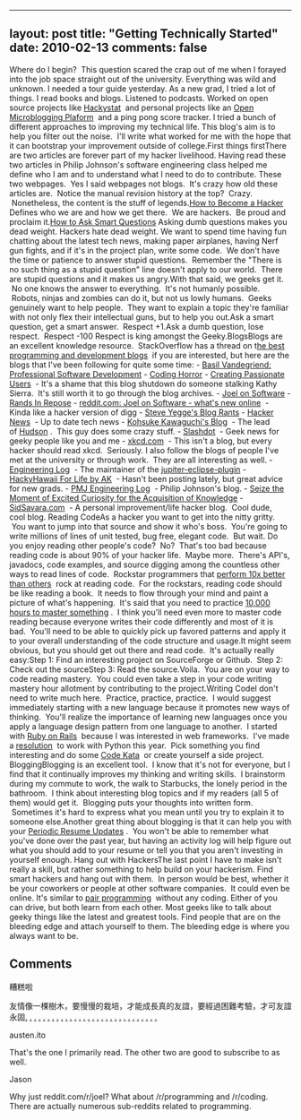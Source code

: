 
---
layout: post
title: "Getting Technically Started"
date: 2010-02-13
comments: false
---


Where do I begin?&nbsp; This question scared the crap out of me when I forayed into the job space straight out of the university. Everything was wild and unknown. I needed a tour guide yesterday.  As a new grad, I tried a lot of things. I read books and blogs. Listened to podcasts. Worked on open source projects like&nbsp;[Hackystat][1] &nbsp;and personal projects like an&nbsp;[Open Microblogging Plaform][2] &nbsp;and a ping pong score tracker. I tried a bunch of different approaches to improving my technical life.&nbsp;This blog's aim is to help you filter out the noise. &nbsp;I'll write what worked for me with the hope that it can bootstrap your improvement outside of college.First things firstThere are two articles are forever part of my hacker livelihood. Having read these two articles in Philip Johnson's software engineering class helped me define who I am and to understand what I need to do to contribute.&nbsp;These two webpages. &nbsp;Yes I said webpages not blogs. &nbsp;It's crazy how old these articles are. &nbsp;Notice the manual revision history at the top? &nbsp;Crazy. &nbsp;Nonetheless, the content is the stuff of legends.[How to Become a Hacker][3] Defines who we are and how we get there. &nbsp;We are hackers. &nbsp;Be proud and proclaim it.[How to Ask Smart Questions][4] Asking dumb questions makes you dead weight. Hackers hate dead weight. We want to spend time having fun chatting about the latest tech news, making paper airplanes, having Nerf gun fights, and if it's in the project plan, write some code. &nbsp;We don't have the time or patience to answer stupid questions. &nbsp;Remember the "There is no such thing as a stupid question" line doesn't apply to our world. &nbsp;There are stupid questions and it makes us angry.With that said, we geeks get it. &nbsp;No one knows the answer to everything. &nbsp;It's not humanly possible. &nbsp;Robots, ninjas and zombies can do it, but not us lowly humans. &nbsp;Geeks genuinely want to help people. &nbsp;They want to explain a topic they're familiar with not only flex their intellectual guns, but to help you out.Ask a smart question, get a smart answer. &nbsp;Respect +1.Ask a dumb question, lose respect. &nbsp;Respect -100&nbsp;Respect is king amongst the Geeky.BlogsBlogs are an excellent knowledge resource. &nbsp;StackOverflow has a thread on t[he best programming and development blogs][5] &nbsp;if you are interested, but here are the blogs that I've been following for quite some time: - [Basil Vandegriend: Professional Software Development][6]  - [Coding Horror][7]  - [Creating Passionate Users][8] &nbsp;- It's a shame that this blog shutdown do someone stalking Kathy Sierra. &nbsp;It's still worth it to go through the blog archives. - [Joel on Software][9]  - [Rands In Repose][10]  - [reddit.com: Joel on Software - what's new online][11] &nbsp;- Kinda like a hacker version of digg - [Steve Yegge's Blog Rants][12]  - [Hacker News][13] &nbsp;- Up to date tech news - [Kohsuke Kawaguchi's Blog][14] &nbsp;- The lead of&nbsp;[Hudson][15] . &nbsp;This guy does some crazy stuff. - [Slashdot][16] &nbsp;- Geek news for geeky people like you and me - [xkcd.com][17] &nbsp;- This isn't a blog, but every hacker should read xkcd. &nbsp;Seriously.
I also follow the blogs of people I've met at the university or through work. &nbsp;They are all interesting as well. - [Engineering Log][18] &nbsp;- The maintainer of the&nbsp;[jupiter-eclipse-plugin][19]  - [HackyHawaii For Life by AK][20] &nbsp;- Hasn't been posting lately, but great advice for new grads. - [PMJ Engineering Log][21] &nbsp;- Philip Johnson's blog. - [Seize the Moment of Excited Curiosity for the Acquisition of Knowledge][22]  - [SidSavara.com][23] &nbsp;- A personal improvement/life hacker blog. &nbsp;Cool dude, cool&nbsp;blog.
Reading CodeAs a hacker you want to get into the nitty gritty. &nbsp;You want to jump into that source and show it who's boss. &nbsp;You're going to write millions of lines of unit tested, bug free, elegant code. &nbsp;But wait.&nbsp;Do you enjoy reading other people's code? &nbsp;No? &nbsp;That's too bad because reading code is about 90% of your hacker life. &nbsp;Maybe more. &nbsp;There's API's, javadocs, code examples, and source digging among the countless other ways to read lines of code. &nbsp;Rockstar programmers that&nbsp;[perform 10x better than others][24] &nbsp;rock at reading code. &nbsp;For the rockstars, reading code should be like reading a book. &nbsp;It needs to flow through your mind and paint a picture of what's happening. &nbsp;It's said that you need to practice&nbsp;[10,000 hours to master something][25] . &nbsp;I think you'll need even more to master code reading because everyone writes their code differently and most of it is bad. &nbsp;You'll need to be able to quickly pick up favored patterns and apply it to your overall understanding of the code structure and usage.It might seem obvious, but you should get out there and read code. &nbsp;It's actually really easy:Step 1: Find an interesting project on SourceForge or Github. &nbsp;Step 2: Check out the sourceStep 3: Read the source.Voila. &nbsp;You are on your way to code reading mastery. &nbsp;You could even take a step in your code writing mastery hour allotment by contributing to the project.Writing CodeI don't need to write much here. &nbsp;Practice, practice, practice. &nbsp;I would suggest immediately starting with a new language because it promotes new ways of thinking. &nbsp;You'll realize the importance of learning new languages once you apply a language design pattern from one language to another. &nbsp;I started with&nbsp;[Ruby on Rails][26] &nbsp;because I was interested in web frameworks. &nbsp;I've made a&nbsp;[resolution][27] &nbsp;to work with Python this year. &nbsp;Pick something you find interesting and do some&nbsp;[Code Kata][28] &nbsp;or create yourself a side project.  BloggingBlogging is an excellent tool. &nbsp;I know that it's not for everyone, but I find that it continually improves my thinking and writing skills. &nbsp;I brainstorm during my commute to work, the walk to Starbucks, the lonely period in the bathroom. &nbsp;I think about interesting blog topics and if my readers (all 5 of them) would get it. &nbsp;Blogging puts your thoughts into written form. &nbsp;Sometimes it's hard to express what you mean until you try to explain it to someone else.Another great thing about blogging is that it can help you with your&nbsp;[Periodic Resume Updates][29] . &nbsp;You won't be able to remember what you've done over the past year, but having an activity log will help figure out what you should add to your resume or tell you that you aren't investing in yourself enough. Hang out with HackersThe last point I have to make isn't really a skill, but rather something to help build on your hackerism. Find smart hackers and hang out with them. &nbsp;In person would be best, whether it be your coworkers or people at other software companies. &nbsp;It could even be online. It's similar to&nbsp;[pair programming][30] &nbsp;without any coding. Either of you can drive, but both learn from each other. Most geeks like to talk about geeky things like the latest and greatest tools. Find people that are on the bleeding edge and attach yourself to them. The bleeding edge is where you always want to be.
## Comments ##




糟糕啦

友情像一棵樹木，要慢慢的栽培，才能成長真的友誼，要經過困難考驗，才可友誼永固[.][31] [.][32] [.][33] [.][34] [.][35] [.][36] [.][37] [.][38] [.][39] [.][40] [.][41] [.][42] [.][43] [.][44] [.][45] [.][46] [.][47] [.][48] [.][49] [.][50] [.][51] [.][52] [.][53] [.][54] [.][55] [.][56] [.][57] [.][58] [.][59] [.][60] 


austen.ito

That's the one I primarily read.  The other two are good to subscribe to as well.


Jason

Why just reddit.com/r/joel? What about /r/programming and /r/coding. There are actually numerous sub-reddits related to programming.




  [1]: http://code.google.com/p/hackystat/
  [2]: http://github.com/jianshi/openmbp
  [3]: http://catb.org/~esr/faqs/hacker-howto.html
  [4]: http://catb.org/~esr/faqs/smart-questions.html
  [5]: http://stackoverflow.com/questions/78955/what-are-the-best-programming-and-development-related-blogs
  [6]: http://www.basilv.com/psd
  [7]: http://www.codinghorror.com/blog/
  [8]: http://headrush.typepad.com/creating_passionate_users/
  [9]: http://www.joelonsoftware.com/
  [10]: http://www.randsinrepose.com/
  [11]: http://www.reddit.com/r/joel/
  [12]: http://steve-yegge.blogspot.com/
  [13]: http://www.google.com/reader/view/#
  [14]: http://www.java.net/blog/kohsuke
  [15]: https://hudson.dev.java.net/
  [16]: http://www.google.com/reader/view/#
  [17]: http://xkcd.com/
  [18]: http://johnson-engineering-log.blogspot.com/
  [19]: http://code.google.com/p/jupiter-eclipse-plugin/
  [20]: http://kagawaa.blogspot.com/
  [21]: http://philipmjohnson.blogspot.com/
  [22]: http://excitedcuriosity.wordpress.com/
  [23]: http://sidsavara.com/
  [24]: http://forums.construx.com/blogs/stevemcc/archive/2008/03/27/productivity-variations-among-software-developers-and-teams-the-origin-of-quot-10x-quot.aspx
  [25]: http://jameswharris.wordpress.com/2008/11/30/10000-hours-to-greatness/
  [26]: http://rubyonrails.org/
  [27]: http://austenito.blogspot.com/2010/01/2010-things-to-get-done.html
  [28]: http://codekata.pragprog.com/
  [29]: http://austenito.blogspot.com/2008/10/periodic-resume-updates.html
  [30]: http://en.wikipedia.org/wiki/Pair_programming
  [31]: http://woman.twroom999.info
  [32]: http://livesex.twgirlmiss.info
  [33]: http://ilove.twroommm.info
  [34]: http://www.twroomshow.info
  [35]: http://talk2.twchat888.info
  [36]: http://show2.twroom104.info
  [37]: http://gogo.twroomnice.info
  [38]: http://kk123.twroomnice.info
  [39]: http://showlive2.twroommiss.info
  [40]: http://www.twroommeme.info
  [41]: http://bb.twroomnice.info
  [42]: http://show2.twgirl1007.info
  [43]: http://kiss168.twtalkchannel.info
  [44]: http://sex3.twgirl919.info
  [45]: http://shop1.twroom104.info
  [46]: http://woman.twtalkbaby.info
  [47]: http://uthome3.twchat888.info
  [48]: http://girl.channel0401.info
  [49]: http://sex520.twchat999.info
  [50]: http://utshow.channel1007.info
  [51]: http://show2.twgirl919.info
  [52]: http://utshow.twroomsex.info
  [53]: http://shop.twchat66.info
  [54]: http://sexdiy.twchatmeme.info
  [55]: http://utshow1.twchatlove.info
  [56]: http://nice2.twgirl919.info
  [57]: http://aio.twtalkchannel.info
  [58]: http://livesex.twroomshow.info
  [59]: http://tw18.twgirladult.info
  [60]: http://love104.twroommovie.info
